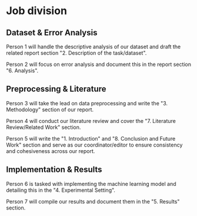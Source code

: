 # Job division

## Dataset & Error Analysis

Person 1
will handle the descriptive analysis of our dataset and draft the related report section "2. Description of the task/dataset".

Person 2
will focus on error analysis and document this in the report section "6. Analysis".

## Preprocessing & Literature

Person 3
will take the lead on data preprocessing and write the "3. Methodology" section of our report.

Person 4
will conduct our literature review and cover the "7. Literature Review/Related Work" section.

Person 5
will write the "1. Introduction" and "8. Conclusion and Future Work" section and serve as our coordinator/editor to ensure consistency and cohesiveness across our report.

## Implementation & Results

Person 6
is tasked with implementing the machine learning model and detailing this in the "4. Experimental Setting".

Person 7
will compile our results and document them in the "5. Results" section.
